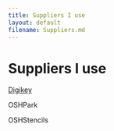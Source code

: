 ```yaml
---
title: Suppliers I use
layout: default
filename: Suppliers.md
--- 
```

# Suppliers I use 



[Digikey]()

OSHPark

OSHStencils
